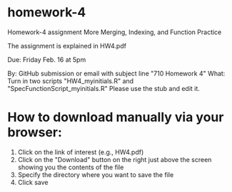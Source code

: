 # homework-4

Homework-4 assignment More Merging, Indexing, and Function Practice

The assignment is explained in HW4.pdf  

Due: Friday Feb. 16 at 5pm

By: GitHub submission or email with subject line "710 Homework 4"
What: Turn in two scripts "HW4_myinitials.R" and "SpecFunctionScript_myinitials.R"  Please use the stub and edit it. 

# How to download manually via your browser:
1. Click on the link of interest (e.g., HW4.pdf)
2. Click on the "Download" button on the right just above the screen showing you the contents of the file
3. Specify the directory where you want to save the file
4. Click save

